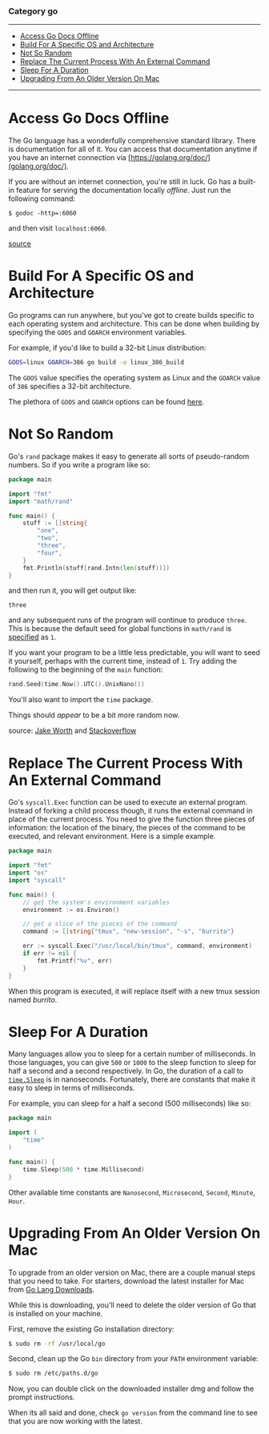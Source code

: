 ### Category go

---

 - [Access Go Docs Offline](#access-go-docs-offline)
 - [Build For A Specific OS and Architecture](#build-for-a-specific-os-and-architecture)
 - [Not So Random](#not-so-random)
 - [Replace The Current Process With An External Command](#replace-the-current-process-with-an-external-command)
 - [Sleep For A Duration](#sleep-for-a-duration)
 - [Upgrading From An Older Version On Mac](#upgrading-from-an-older-version-on-mac)

---

# Access Go Docs Offline

The Go language has a wonderfully comprehensive standard library. There is
documentation for all of it. You can access that documentation anytime if
you have an internet connection via
[https://golang.org/doc/](golang.org/doc/).

If you are without an internet connection, you're still in luck. Go has a
built-in feature for serving the documentation locally _offline_. Just run
the following command:

```
$ godoc -http=:6060
```

and then visit `localhost:6060`.

[source](http://www.andybritcliffe.com/post/44610795381/offline-go-lang-documentation)

# Build For A Specific OS and Architecture

Go programs can run anywhere, but you've got to create builds specific to
each operating system and architecture. This can be done when building by
specifying the `GOOS` and `GOARCH` environment variables.

For example, if you'd like to build a 32-bit Linux distribution:

```bash
GOOS=linux GOARCH=386 go build -o linux_386_build
```

The `GOOS` value specifies the operating system as Linux and the `GOARCH`
value of `386` specifies a 32-bit architecture.

The plethora of `GOOS` and `GOARCH` options can be found
[here](https://golang.org/doc/install/source#environment).

# Not So Random

Go's `rand` package makes it easy to generate all sorts of pseudo-random
numbers. So if you write a program like so:

```go
package main

import "fmt"
import "math/rand"

func main() {
    stuff := []string{
        "one",
        "two",
        "three",
        "four",
    }
    fmt.Println(stuff[rand.Intn(len(stuff))])
}
```

and then run it, you will get output like:

```
three
```

and any subsequent runs of the program will continue to produce `three`. This
is because the default seed for global functions in `math/rand` is 
[specified](https://golang.org/pkg/math/rand/#Seed) as `1`.

If you want your program to be a little less predictable, you will want to
seed it yourself, perhaps with the current time, instead of `1`. Try adding
the following to the beginning of the `main` function:

```go
rand.Seed(time.Now().UTC().UnixNano())
```

You'll also want to import the `time` package.

Things should *appear* to be a bit more random now.

source: [Jake Worth](https://twitter.com/jwworth) and
[Stackoverflow](http://stackoverflow.com/questions/12321133/golang-random-number-generator-how-to-seed-properly)

# Replace The Current Process With An External Command

Go's `syscall.Exec` function can be used to execute an external program.
Instead of forking a child process though, it runs the external command in
place of the current process. You need to give the function three pieces of
information: the location of the binary, the pieces of the command to be
executed, and relevant environment. Here is a simple example.

```go
package main

import "fmt"
import "os"
import "syscall"

func main() {
    // get the system's environment variables
    environment := os.Environ()

    // get a slice of the pieces of the command
    command := []string{"tmux", "new-session", "-s", "burrito"}

    err := syscall.Exec("/usr/local/bin/tmux", command, environment)
    if err != nil {
        fmt.Printf("%v", err)
    }
}
```

When this program is executed, it will replace itself with a new tmux
session named *burrito*.

# Sleep For A Duration

Many languages allow you to sleep for a certain number of milliseconds. In
those languages, you can give `500` or `1000` to the sleep function to
sleep for half a second and a second respectively. In Go, the duration of a
call to [`time.Sleep`](https://golang.org/pkg/time/#Sleep) is in
nanoseconds. Fortunately, there are constants that make it easy to sleep in
terms of milliseconds.

For example, you can sleep for a half a second (500 milliseconds) like so:

```go
package main

import (
    "time"
)

func main() {
    time.Sleep(500 * time.Millisecond)
}
```

Other available time constants are `Nanosecond`, `Microsecond`, `Second`,
`Minute`, `Hour`.

# Upgrading From An Older Version On Mac

To upgrade from an older version on Mac, there are a couple manual steps
that you need to take. For starters, download the latest installer for Mac
from [Go Lang Downloads](https://golang.org/dl/).

While this is downloading, you'll need to delete the older version of Go
that is installed on your machine.

First, remove the existing Go installation directory:

```bash
$ sudo rm -rf /usr/local/go
```

Second, clean up the Go `bin` directory from your `PATH` environment
variable:

```bash
$ sudo rm /etc/paths.d/go
```

Now, you can double click on the downloaded installer dmg and follow the
prompt instructions.

When its all said and done, check `go version` from the command line to see
that you are now working with the latest.

